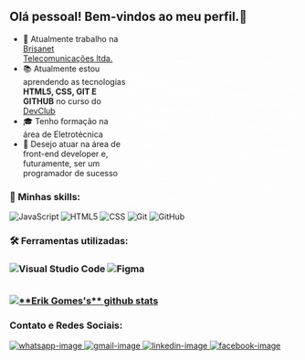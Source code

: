 <h2>Olá pessoal! Bem-vindos ao meu perfil.👋</h2>

<img src="/assets/to-github-readme.gif" align="right" width="300px">

- 💼 Atualmente trabalho na <a href="https://www.brisanet.com.br">Brisanet Telecomunicações ltda.</a>
- :books: Atualmente estou aprendendo as tecnologias <b>HTML5, CSS, GIT E GITHUB</b> no curso do <a href="https://rodolfomori.com.br/">DevClub</a>
- 🎓 Tenho formação na área de Eletrotécnica
- 🎯 Desejo atuar na área de front-end developer e, futuramente, ser um programador de sucesso

<h3> 🚀 Minhas skills:</h3>


  ![JavaScript](https://img.shields.io/badge/-JavaScript-333333?style=flat&logo=javascript)
  ![HTML5](https://img.shields.io/badge/-HTML5-333333?style=flat&logo=HTML5)
  ![CSS](https://img.shields.io/badge/-CSS-333333?style=flat&logo=CSS3&logoColor=1572B6)
  ![Git](https://img.shields.io/badge/-Git-333333?style=flat&logo=git)
  ![GitHub](https://img.shields.io/badge/-GitHub-333333?style=flat&logo=github)

<h3> 🛠️ Ferramentas utilizadas:<h3>

  ![Visual Studio Code](https://img.shields.io/badge/-Visual%20Studio%20Code-333333?style=flat&logo=visual-studio-code&logoColor=007ACC)
  ![Figma](https://img.shields.io/badge/-Figma-333333?style=flat&logo=figma&logoColor=007ACC)

  <br>

<a href="https://github.com/gGtEriKk">
 <img src="https://github-readme-stats.vercel.app/api?username=gGtEriKk&show_icons=true&theme=dark&line_height=27&icon_color=FF0000&title_color=FF0000&text_color=FFFFFF" alt="**Erik Gomes's** github stats"/>
</a>
  
<br>

<h3>Contato e Redes Sociais:</h3>

<div display=inline>
<a href="https://api.whatsapp.com/send?phone=5579991354650">
<img src="https://img.shields.io/badge/WhatsApp-25D366?style=for-the-badge&logo=whatsapp&logoColor=white" alt=whatsapp-image>
</a>
<a href="mailto:erikgtorres28@gmail.com">
<img src="https://img.shields.io/badge/Gmail-D14836?style=for-the-badge&logo=gmail&logoColor=white" alt=gmail-image>
</a>
<a href="https://www.linkedin.com/in/erik-gomes-dev">
<img src="https://img.shields.io/badge/LinkedIn-0077B5?style=for-the-badge&logo=linkedin&logoColor=white" alt=linkedin-image>
</a>
<a href="https://www.facebook.com/erik.gomes.5811">
<img src="https://img.shields.io/badge/Facebook-1877F2?style=for-the-badge&logo=facebook&logoColor=white" alt=facebook-image>
</a>
</div>
